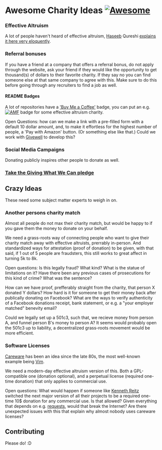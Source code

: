 # Awesome Charity Ideas [![Awesome](https://cdn.rawgit.com/sindresorhus/awesome/d7305f38d29fed78fa85652e3a63e154dd8e8829/media/badge.svg)](https://github.com/sindresorhus/awesome)

### Effective Altruism

A lot of people haven't heard of effective altruism, [Haseeb](https://haseebq.com/about/) Qureshi [explains it here very eloquently](https://www.youtube.com/watch?v=-NAx7733Sm8&t=1861s).

### Referral bonuses

If you have a friend at a company that offers a referral bonus, do not apply through the website, ask your friend if they would like the opportunity to get thousand(s) of dollars to their favorite charity. If they say no you can find someone else at that same company to agree with this. Make sure to do this before going through any recruiters to find a job as well.


#### README Badges

A lot of repositories have a ['Buy Me a Coffee'](https://www.buymeacoffee.com/) badge, you can put an e.g. [![AMF](https://img.shields.io/badge/Donate-Charity-orange.svg)](https://secure.givewell.org/) badge for some effective altruism charity.

Open Questions: how can we make a link with a pre-filled form with a default 10 dollar amount, and, to make it effortless for the highest number of people, a 'Pay with Amazon' button. (Or something else like that.) Could we work with [Givewell](https://www.givewell.org/) to develop this?


### Social Media Campaigns

Donating publicly inspires other people to donate as well.

### [Take the Giving What We Can pledge](https://www.effectivealtruism.org/get-involved/take-the-giving-what-we-can-pledge/)


## Crazy Ideas

These need some subject matter experts to weigh in on.

### Another persons charity match

Almost all people do not max their charity match, but would be happy to if you gave them the money to donate on your behalf.

We need a grass-roots way of connecting people who want to give their charity match away with effective altruists, prerrably in-person. And standardized ways for attestation (proof of donation) to be given, with that said, if 1 out of 5 people are fraudsters, this still works to great affect in turning 5k to 8k.


Open questions: Is this legally fraud? What kind? What is the statue of limitations on it? Have there been any previous cases of prosecutions for this kind of crime? What was the sentence?

How can we have proof, prefferably straight from the charity, that person X donated Y dollars? How hard is it for someone to get their money back after publically donating on Facebook? What are the ways to verify authenticity of a Facebook donations receipt, bank statement, or e.g. a "your employer matched" benevity email?

Could we legally set up a 501c3, such that, we recieve money from person A, and funnel person B's money to person A? It seems would probably open the 501c3 up to liability, a decentralized grass-roots movement would be more efficient.

### Software Licenses

[Careware](https://en.wikipedia.org/wiki/Careware) has been an idea since the late 80s, the most well-known example being [Vim](http://vimdoc.sourceforge.net/htmldoc/uganda.html#license).

We need a modern-day effective altruism version of this. Both a GPL-compatible one (donation optional), and a perpetual license (required one-time donation) that only applies to commercial use.


Open questions: What would happen if someone like [Kenneth Reitz](https://github.com/kennethreitz) switched the next major version of all their projects to be a required one-time 10$ donation for any commercial use. Is that allowed? Given everything that depends on e.g. [requests](https://github.com/psf/requests), would that break the Internet? Are there unexpected issues with this that explain why almost nobody uses careware licenses?


## Contributing

Please do! :D
